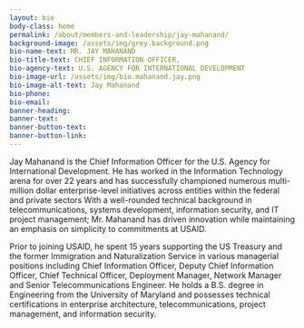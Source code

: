 ```yaml
---
layout: bio
body-class: home
permalink: /about/members-and-leadership/jay-mahanand/
background-image: /assets/img/grey.background.png
bio-name-text: MR. JAY MAHANAND
bio-title-text: CHIEF INFORMATION OFFICER,
bio-agency-text: U.S. AGENCY FOR INTERNATIONAL DEVELOPMENT
bio-image-url: /assets/img/bio.mahanand.jay.png
bio-image-alt-text: Jay Mahanand
bio-phone: 
bio-email: 
banner-heading: 
banner-text: 
banner-button-text: 
banner-button-link: 
---
```

Jay Mahanand is the Chief Information Officer for the U.S. Agency for International Development. He has worked in the Information Technology arena for over 22 years and has successfully championed numerous multi-million dollar enterprise-level initiatives across entities within the federal and private sectors With a well-rounded technical background in telecommunications, systems development, information security, and IT project management; Mr. Mahanand has driven innovation while maintaining an emphasis on simplicity to commitments at USAID.

Prior to joining USAID, he spent 15 years supporting the US Treasury and the former Immigration and Naturalization Service in various managerial positions including Chief Information Officer, Deputy Chief Information Officer, Chief Technical Officer, Deployment Manager, Network Manager and Senior Telecommunications Engineer. He holds a B.S. degree in Engineering from the University of Maryland and possesses technical certifications in enterprise architecture, telecommunications, project management, and information security.
